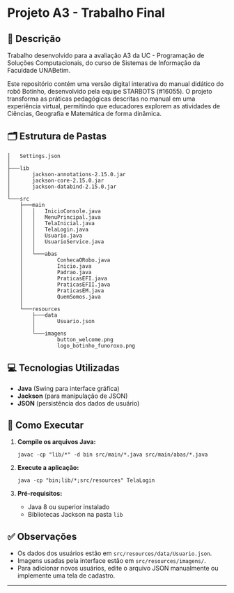 # Projeto A3 - Trabalho Final

## 📃 Descrição

Trabalho desenvolvido para a avaliação A3 da UC - Programação de Soluções Computacionais, do curso de Sistemas de Informação da Faculdade UNABetim.

Este repositório contém uma versão digital interativa do manual didático do robô Botinho, desenvolvido pela equipe STARBOTS (#16055). O projeto transforma as práticas pedagógicas descritas no manual em uma experiência virtual, permitindo que educadores explorem as atividades de Ciências, Geografia e Matemática de forma dinâmica.

## 🗂️ Estrutura de Pastas

```
│   Settings.json
│
├───lib
│       jackson-annotations-2.15.0.jar
│       jackson-core-2.15.0.jar
│       jackson-databind-2.15.0.jar
│
└───src
    ├───main
    │   │   InicioConsole.java
    │   │   MenuPrincipal.java
    │   │   TelaInicial.java
    │   │   TelaLogin.java
    │   │   Usuario.java
    │   │   UsuarioService.java
    │   │
    │   └───abas
    │           ConhecaORobo.java
    │           Inicio.java
    │           Padrao.java
    │           PraticasEFI.java
    │           PraticasEFII.java
    │           PraticasEM.java
    │           QuemSomos.java
    │
    └───resources
        ├───data
        │       Usuario.json
        │
        └───imagens
                button_welcome.png
                logo_botinho_funoroxo.png
```

## 💻 Tecnologias Utilizadas

- **Java** (Swing para interface gráfica)
- **Jackson** (para manipulação de JSON)
- **JSON** (persistência dos dados de usuário)

## 📌 Como Executar

1. **Compile os arquivos Java:**
   ```
   javac -cp "lib/*" -d bin src/main/*.java src/main/abas/*.java
   ```

2. **Execute a aplicação:**
   ```
   java -cp "bin;lib/*;src/resources" TelaLogin
   ```

3. **Pré-requisitos:**
   - Java 8 ou superior instalado
   - Bibliotecas Jackson na pasta `lib`

## ✅ Observações

- Os dados dos usuários estão em `src/resources/data/Usuario.json`.
- Imagens usadas pela interface estão em `src/resources/imagens/`.
- Para adicionar novos usuários, edite o arquivo JSON manualmente ou implemente uma tela de cadastro.

---